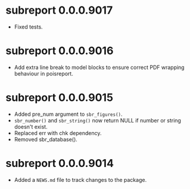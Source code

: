 <!-- NEWS.md is maintained by https://fledge.cynkra.com, contributors should not edit this file -->

# subreport 0.0.0.9017

- Fixed tests.

# subreport 0.0.0.9016

- Add extra line break to model blocks to ensure correct PDF wrapping behaviour in poisreport.


# subreport 0.0.0.9015

- Added pre_num argument to `sbr_figures()`.
- `sbr_number()` and `sbr_string()` now return NULL if number or string doesn't exist.
- Replaced err with chk dependency.
- Removed sbr_database().


# subreport 0.0.0.9014

- Added a `NEWS.md` file to track changes to the package.
